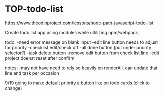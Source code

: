 # TOP-todo-list
https://www.theodinproject.com/lessons/node-path-javascript-todo-list

Create todo list app using modules while ultilizing npm/webpack. 


todo:
        -need error message on blank input
        -edit line button needs to adjust for priority
        -checklist edit/check off
        -all done button (put under priority selector?)
        -task delete button
        -remove edit button from check list line
        -edit project doenst reset after confirm

notes:
        -may not have need to rely so heavily on renderAll. can update that line and task per occasion

9/19
going to make default priority a button like on todo cards (click to change)
